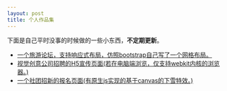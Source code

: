 ```yaml
---
layout: post
title: 个人作品集
---
```


下面是自己平时没事的时候做的一些小东西，**不定期更新**。  

- [一个旅游论坛，支持响应式布局，仿照bootstrap自己写了一个网格布局。](http://106.14.42.95:8080/)
- [视觉创意公司招聘的H5宣传页面(若在电脑端浏览，仅支持webkit内核的浏览器。)](/project?projectName=zhaoping)
- [一个社团招新的报名页面(有原生js实现的基于canvas的下雪特效。)](/project?projectName=zhaoxin)
